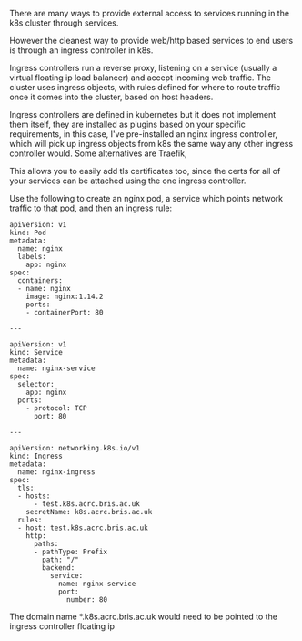 There are many ways to provide external access to services running in the k8s cluster through services. 

However the cleanest way to provide web/http based services to end users is through an ingress controller in k8s.

Ingress controllers run a reverse proxy, listening on a service (usually a virtual floating ip load balancer) and accept incoming web traffic. The cluster uses ingress objects, with rules defined for where to route traffic once it comes into the cluster, based on host headers.

Ingress controllers are defined in kubernetes but it does not implement them itself, they are installed as plugins based on your specific requirements, in this case, I've pre-installed an nginx ingress controller, which will pick up ingress objects from k8s the same way any other ingress controller would. Some alternatives are Traefik, 


This allows you to easily add tls certificates too, since the certs for all of your services can be attached using the one ingress controller.

Use the following to create an nginx pod, a service which points network traffic to that pod, and then an ingress rule:


```
apiVersion: v1
kind: Pod
metadata:
  name: nginx
  labels:
    app: nginx
spec:
  containers:
  - name: nginx
    image: nginx:1.14.2
    ports:
    - containerPort: 80

---

apiVersion: v1
kind: Service
metadata:
  name: nginx-service
spec:
  selector:
    app: nginx
  ports:
    - protocol: TCP
      port: 80

---

apiVersion: networking.k8s.io/v1
kind: Ingress
metadata:
  name: nginx-ingress
spec:
  tls:
  - hosts:
      - test.k8s.acrc.bris.ac.uk
    secretName: k8s.acrc.bris.ac.uk
  rules:
  - host: test.k8s.acrc.bris.ac.uk
    http:
      paths:
      - pathType: Prefix
        path: "/"
        backend:
          service:
            name: nginx-service
            port:
              number: 80

```


The domain name *.k8s.acrc.bris.ac.uk would need to be pointed to the ingress controller floating ip